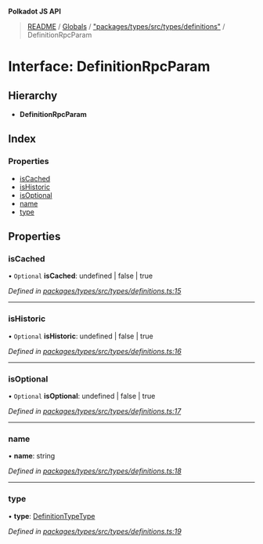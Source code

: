 **Polkadot JS API**

> [README](../README.md) / [Globals](../globals.md) / ["packages/types/src/types/definitions"](../modules/_packages_types_src_types_definitions_.md) / DefinitionRpcParam

# Interface: DefinitionRpcParam

## Hierarchy

* **DefinitionRpcParam**

## Index

### Properties

* [isCached](_packages_types_src_types_definitions_.definitionrpcparam.md#iscached)
* [isHistoric](_packages_types_src_types_definitions_.definitionrpcparam.md#ishistoric)
* [isOptional](_packages_types_src_types_definitions_.definitionrpcparam.md#isoptional)
* [name](_packages_types_src_types_definitions_.definitionrpcparam.md#name)
* [type](_packages_types_src_types_definitions_.definitionrpcparam.md#type)

## Properties

### isCached

• `Optional` **isCached**: undefined \| false \| true

*Defined in [packages/types/src/types/definitions.ts:15](https://github.com/polkadot-js/api/blob/5ce3524cc/packages/types/src/types/definitions.ts#L15)*

___

### isHistoric

• `Optional` **isHistoric**: undefined \| false \| true

*Defined in [packages/types/src/types/definitions.ts:16](https://github.com/polkadot-js/api/blob/5ce3524cc/packages/types/src/types/definitions.ts#L16)*

___

### isOptional

• `Optional` **isOptional**: undefined \| false \| true

*Defined in [packages/types/src/types/definitions.ts:17](https://github.com/polkadot-js/api/blob/5ce3524cc/packages/types/src/types/definitions.ts#L17)*

___

### name

•  **name**: string

*Defined in [packages/types/src/types/definitions.ts:18](https://github.com/polkadot-js/api/blob/5ce3524cc/packages/types/src/types/definitions.ts#L18)*

___

### type

•  **type**: [DefinitionTypeType](../modules/_packages_types_src_types_definitions_.md#definitiontypetype)

*Defined in [packages/types/src/types/definitions.ts:19](https://github.com/polkadot-js/api/blob/5ce3524cc/packages/types/src/types/definitions.ts#L19)*

